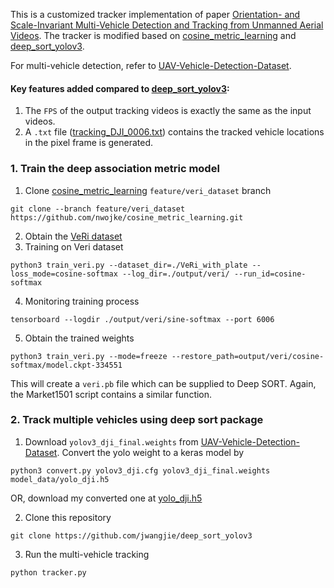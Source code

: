 This is a customized tracker implementation of paper [Orientation- and Scale-Invariant Multi-Vehicle Detection and Tracking from Unmanned Aerial Videos](http://jiewang.name/publications/rsmdpi2019). The tracker is modified based on [cosine_metric_learning](https://github.com/nwojke/cosine_metric_learning/tree/feature/veri_dataset) and [deep_sort_yolov3](https://github.com/Qidian213/deep_sort_yolov3).  

For multi-vehicle detection, refer to [UAV-Vehicle-Detection-Dataset](https://github.com/jwangjie/UAV-Vehicle-Detection-Dataset).

#### Key features added compared to [deep_sort_yolov3](https://github.com/Qidian213/deep_sort_yolov3):
1. The `FPS` of the output tracking videos is exactly the same as the input videos. 
2. A `.txt` file ([tracking_DJI_0006.txt](https://github.com/jwangjie/deep_sort_yolov3/blob/master/tracking_DJI_0006.txt)) contains the tracked vehicle locations in the pixel frame is generated.
 

### 1. Train the deep association metric model 
1. Clone [cosine_metric_learning](https://github.com/nwojke/cosine_metric_learning/tree/feature/veri_dataset) `feature/veri_dataset` branch
```
git clone --branch feature/veri_dataset https://github.com/nwojke/cosine_metric_learning.git
```
2. Obtain the [VeRi dataset](https://github.com/VehicleReId/VeRi)
3. Training on Veri dataset
```
python3 train_veri.py --dataset_dir=./VeRi_with_plate --loss_mode=cosine-softmax --log_dir=./output/veri/ --run_id=cosine-softmax
```
4. Monitoring training process
```
tensorboard --logdir ./output/veri/sine-softmax --port 6006
```
5. Obtain the trained weights
```
python3 train_veri.py --mode=freeze --restore_path=output/veri/cosine-softmax/model.ckpt-334551
```
This will create a `veri.pb` file which can be supplied to Deep SORT. Again, the Market1501 script contains a similar function.

### 2. Track multiple vehicles using deep sort package 

1. Download `yolov3_dji_final.weights` from [UAV-Vehicle-Detection-Dataset](https://github.com/jwangjie/UAV-Vehicle-Detection-Dataset). Convert the yolo weight to a keras model by 
```
python3 convert.py yolov3_dji.cfg yolov3_dji_final.weights model_data/yolo_dji.h5
``` 
OR, download my converted one at [yolo_dji.h5](https://drive.google.com/file/d/1XLODUhnXJIEYXgQckw_fQ6-E5fayoNBq/view?usp=sharing)

2. Clone this repository 
```
git clone https://github.com/jwangjie/deep_sort_yolov3
```

3. Run the multi-vehicle tracking 
```
python tracker.py
```

